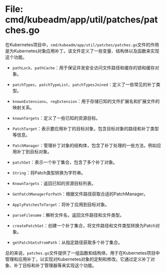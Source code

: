 # File: cmd/kubeadm/app/util/patches/patches.go

在Kubernetes项目中，`cmd/kubeadm/app/util/patches/patches.go`文件的作用是为Kubernetes对象应用补丁。该文件定义了一些变量、结构体以及函数来实现这个功能。

- `pathLock`、`pathCache`：用于保证并发安全访问文件路径和缓存的锁和缓存对象。
- `patchTypes`、`patchTypeList`、`patchTypesJoined`：定义了一些常见的补丁类型。
- `knownExtensions`、`regExtension`：用于存储已知的文件扩展名和扩展文件的映射关系。
- `knownTargets`：定义了一些已知的资源目标。
 
- `PatchTarget`：表示要应用补丁的目标对象，包含目标对象的路径和补丁类型等信息。
- `PatchManager`：管理补丁对象的结构体，包含了补丁处理的一些方法，例如应用补丁到目标对象。
- `patchSet`：表示一个补丁集合，包含了多个补丁对象。

- `String`：将Patch类型转换为字符串。
- `KnownTargets`：返回已知的资源目标列表。
- `GetPatchManagerForPath`：根据文件路径获取合适的PatchManager。
- `ApplyPatchesToTarget`：将补丁应用到目标对象。
- `parseFilename`：解析文件名，返回文件路径和文件类型。
- `createPatchSet`：创建一个补丁集合，将文件路径和文件类型转换为Patch对象。
- `getPatchSetsFromPath`：从指定路径获取多个补丁集合。

总的来说，`patches.go`文件提供了一组函数和结构体，用于在Kubernetes项目中管理和应用补丁，以实现对Kubernetes对象的定制和修改。它通过定义补丁对象、补丁目标和补丁管理器等来实现这个功能。

